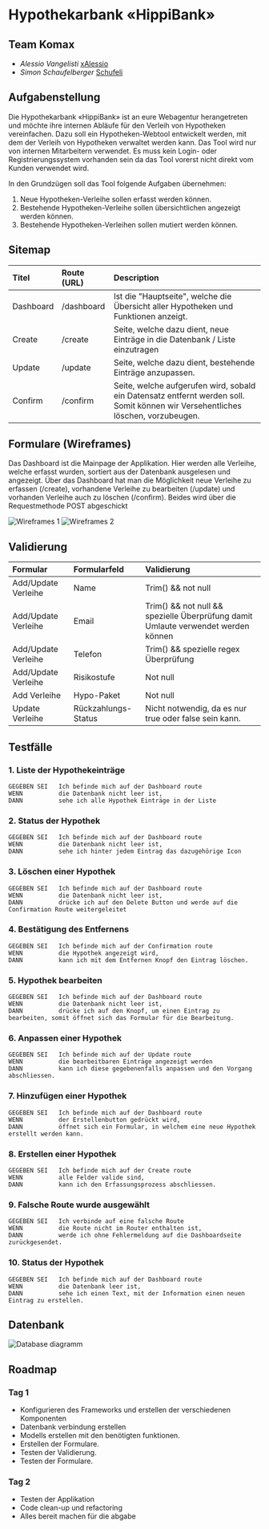 # Hypothekarbank «HippiBank»

## Team Komax
- *Alessio Vangelisti* [xAlessio](https://github.com/xAlessio)
- *Simon Schaufelberger* [Schufeli](https://github.com/Schufeli)


## Aufgabenstellung
Die Hypothekarbank «HippiBank» ist an eure Webagentur herangetreten und möchte ihre internen Abläufe für den Verleih von Hypotheken vereinfachen. Dazu soll ein Hypotheken-Webtool entwickelt werden, mit dem der Verleih von Hypotheken verwaltet werden kann. Das Tool wird nur von internen Mitarbeitern verwendet. Es muss kein Login- oder Registrierungssystem vorhanden sein da das Tool vorerst nicht direkt vom Kunden verwendet wird.

In den Grundzügen soll das Tool folgende Aufgaben übernehmen:

1. Neue Hypotheken-Verleihe sollen erfasst werden können.
2. Bestehende Hypotheken-Verleihe sollen übersichtlichen angezeigt werden können.
3. Bestehende Hypotheken-Verleihen sollen mutiert werden können.

## Sitemap
| Titel | Route (URL) | Description |
| :--- | :--- | :--- |
| Dashboard | /dashboard | Ist die "Hauptseite", welche die Übersicht aller Hypotheken und Funktionen anzeigt. | 
| Create | /create | Seite, welche dazu dient, neue Einträge in die Datenbank / Liste einzutragen |
| Update| /update | Seite, welche dazu dient, bestehende Einträge anzupassen. |
| Confirm | /confirm | Seite, welche aufgerufen wird, sobald ein Datensatz entfernt werden soll. Somit können wir Versehentliches löschen, vorzubeugen. |

## Formulare (Wireframes)
Das Dashboard ist die Mainpage der Applikation. Hier werden alle Verleihe, welche erfasst wurden, sortiert aus der Datenbank ausgelesen und angezeigt. Über das Dashboard hat man die Möglichkeit neue Verleihe zu erfassen (/create), vorhandene Verleihe zu bearbeiten (/update) und vorhanden Verleihe auch zu löschen (/confirm). Beides wird über die Requestmethode POST abgeschickt

![Wireframes 1](./doc/images/wireframe1.png)
![Wireframes 2](./doc/images/wireframe2.png)

## Validierung
| Formular | Formularfeld | Validierung |
| :--- | :--- | :--- |
| Add/Update Verleihe | Name | Trim() && not null | 
| Add/Update Verleihe | Email | Trim() && not null && spezielle Überprüfung damit Umlaute verwendet werden können | 
| Add/Update Verleihe | Telefon | Trim() && spezielle regex Überprüfung | 
| Add/Update Verleihe | Risikostufe | Not null | 
| Add Verleihe | Hypo-Paket | Not null | 
| Update Verleihe | Rückzahlungs-Status | Nicht notwendig, da es nur true oder false sein kann. |

## Testfälle
### 1. Liste der Hypothekeinträge
```
GEGEBEN SEI   Ich befinde mich auf der Dashboard route
WENN          die Datenbank nicht leer ist,
DANN          sehe ich alle Hypothek Einträge in der Liste
```
### 2. Status der Hypothek
```
GEGEBEN SEI   Ich befinde mich auf der Dashboard route
WENN          die Datenbank nicht leer ist,
DANN          sehe ich hinter jedem Eintrag das dazugehörige Icon
```
### 3. Löschen einer Hypothek
```
GEGEBEN SEI   Ich befinde mich auf der Dashboard route
WENN          die Datenbank nicht leer ist,
DANN          drücke ich auf den Delete Button und werde auf die Confirmation Route weitergeleitet
```
### 4. Bestätigung des Entfernens
```
GEGEBEN SEI   Ich befinde mich auf der Confirmation route
WENN          die Hypothek angezeigt wird,
DANN          kann ich mit dem Entfernen Knopf den Eintrag löschen.
```
### 5. Hypothek bearbeiten
```
GEGEBEN SEI   Ich befinde mich auf der Dashboard route
WENN          die Datenbank nicht leer ist,
DANN          drücke ich auf den Knopf, um einen Eintrag zu bearbeiten, somit öffnet sich das Formular für die Bearbeitung.
```
### 6. Anpassen einer Hypothek
```
GEGEBEN SEI   Ich befinde mich auf der Update route
WENN          die bearbeitbaren Einträge angezeigt werden
DANN          kann ich diese gegebenenfalls anpassen und den Vorgang abschliessen.
```

### 7. Hinzufügen einer Hypothek
```
GEGEBEN SEI   Ich befinde mich auf der Dashboard route
WENN          der Erstellenbutton gedrückt wird,
DANN          öffnet sich ein Formular, in welchem eine neue Hypothek erstellt werden kann.
```
### 8. Erstellen einer Hypothek
```
GEGEBEN SEI   Ich befinde mich auf der Create route
WENN          alle Felder valide sind,
DANN          kann ich den Erfassungsprozess abschliessen.
```
### 9. Falsche Route wurde ausgewählt
```
GEGEBEN SEI   Ich verbinde auf eine falsche Route
WENN          die Route nicht im Router enthalten ist,
DANN          werde ich ohne Fehlermeldung auf die Dashboardseite zurückgesendet.
```
### 10. Status der Hypothek
```
GEGEBEN SEI   Ich befinde mich auf der Dashboard route
WENN          die Datenbank leer ist,
DANN          sehe ich einen Text, mit der Information einen neuen Eintrag zu erstellen.
```
## Datenbank
![Database diagramm](./doc/images/database.png)
## Roadmap
### Tag 1
- Konfigurieren des Frameworks und erstellen der verschiedenen Komponenten
- Datenbank verbindung erstellen
- Modells erstellen mit den benötigten funktionen.
- Erstellen der Formulare.
- Testen der Validierung.
- Testen der Formulare.

### Tag 2
- Testen der Applikation
- Code clean-up und refactoring
- Alles bereit machen für die abgabe
